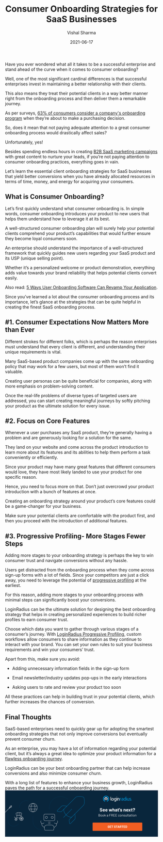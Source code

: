 ﻿---
type: fuel
title: "Consumer Onboarding Strategies for SaaS Businesses"
date: "2021-06-17"
coverImage: "customer-onboarding.jpg"
category: ["loginradius"]
featured: false
author: "Vishal Sharma"
description: "Here’s the list of essential client onboarding strategies for SaaS businesses that yield better conversions when you have already allocated resources in terms of time, money, and energy for acquiring your consumers."
metadescription: "Learn how consumer onboarding can pave the path for successful conversions and learn the effective consumer onboarding strategies for SaaS enterprises."
metatitle: "Top 3 Consumer Onboarding Tips for SaaS Businesses"
---

Have you ever wondered what all it takes to be a successful enterprise and stand ahead of the curve when it comes to consumer onboarding?

Well, one of the most significant cardinal differences is that successful enterprises invest in maintaining a better relationship with their clients.

This also means they treat their potential clients in a way better manner right from the onboarding process and then deliver them a remarkable journey.

As per surveys, [63% of consumers consider a company's onboarding program](https://www.wyzowl.com/customer-onboarding-statistics/) when they’re about to make a purchasing decision.

So, does it mean that not paying adequate attention to a great consumer onboarding process would drastically affect sales?

Unfortunately, yes!

Besides spending endless hours in creating [B2B SaaS marketing campaigns](https://www.loginradius.com/blog/fuel/consumer-experience-b2b-saas/) with great content to nurture your leads, if you’re not paying attention to consumer onboarding practices, everything goes in vain.

Let’s learn the essential client onboarding strategies for SaaS businesses that yield better conversions when you have already allocated resources in terms of time, money, and energy for acquiring your consumers.

## What is Consumer Onboarding?

Let’s first quickly understand what consumer onboarding is. In simple words, consumer onboarding introduces your product to new users that helps them understand how to leverage it at its best.

A well-structured consumer onboarding plan will surely help your potential clients comprehend your product’s capabilities that would further ensure they become loyal consumers soon.

An enterprise should understand the importance of a well-structured framework that quickly guides new users regarding your SaaS product and its USP (unique selling point).

Whether it’s a personalized welcome or product demonstration, everything adds value towards your brand reliability that helps potential clients convert easily.

Also read: [5 Ways User Onboarding Software Can Revamp Your Application](https://www.loginradius.com/blog/start-with-identity/user-onboarding-revamp-application/).

Since you’ve learned a lot about the consumer onboarding process and its importance, let’s glance at the strategies that can be quite helpful in creating the finest SaaS onboarding process.

## #1. Consumer Expectations Now Matters More than Ever

Different strokes for different folks, which is perhaps the reason enterprises must understand that every client is different, and understanding their unique requirements is vital.

Many SaaS-based product companies come up with the same onboarding policy that may work for a few users, but most of them won’t find it valuable.

Creating user personas can be quite beneficial for companies, along with more emphasis on problem-solving content.

Once the real-life problems of diverse types of targeted users are addressed, you can start creating meaningful journeys by softly pitching your product as the ultimate solution for every issue.

## #2. Focus on Core Features

Whenever a user purchases any SaaS product, they’re generally having a problem and are generously looking for a solution for the same.

They land on your website and come across the product introduction to learn more about its features and its abilities to help them perform a task conveniently or efficiently.

Since your product may have many great features that different consumers would love, they have most likely landed to use your product for one specific reason.

Hence, you need to focus more on that. Don’t just overcrowd your product introduction with a bunch of features at once.

Creating an onboarding strategy around your product’s core features could be a game-changer for your business.

Make sure your potential clients are comfortable with the product first, and then you proceed with the introduction of additional features.

## #3. Progressive Profiling- More Stages Fewer Steps

Adding more stages to your onboarding strategy is perhaps the key to win consumer trust and navigate conversions without any hassle.

Users get distracted from the onboarding process when they come across sign-up forms with a lot of fields. Since your competitors are just a click away, you need to leverage the potential of [progressive profiling](https://www.loginradius.com/blog/start-with-identity/presenting-progressive-profiling-loginradius/) at the earliest.

For this reason, adding more stages to your onboarding process with minimal steps can significantly boost your conversions.

LoginRadius can be the ultimate solution for designing the best onboarding strategy that helps in creating personalized experiences to build richer profiles to earn consumer trust.

Choose which data you want to gather through various stages of a consumer’s journey. With [LoginRadius Progressive Profiling](https://www.loginradius.com/progressive-profiling/), custom workflows allow consumers to share information as they continue to interact with your brand. You can set your own rules to suit your business requirements and win your consumers’ trust.

Apart from this, make sure you avoid:

- Adding unnecessary information fields in the sign-up form

- Email newsletter/industry updates pop-ups in the early interactions

- Asking users to rate and review your product too soon

All these practices can help in building trust in your potential clients, which further increases the chances of conversion.

## Final Thoughts

SaaS-based enterprises need to quickly gear up for adopting the smartest onboarding strategies that not only improve conversions but eventually prevent consumer churn.

As an enterprise, you may have a lot of information regarding your potential client, but it’s always a great idea to optimize your product information for a [flawless onboarding journey](https://www.loginradius.com/contact-sales/).

LoginRadius can be your best onboarding partner that can help increase conversions and also minimize consumer churn.

With a long list of features to enhance your business growth, LoginRadius paves the path for a successful onboarding journey.
[![book-a-demo-Consultation](book-a-demo.png)](https://www.loginradius.com/book-a-demo/)
